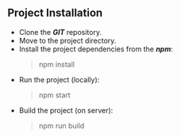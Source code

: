 ## Project Installation

- Clone the **_GIT_** repository.
- Move to the project directory.
- Install the project dependencies from the **_npm_**:
    > npm install
- Run the project (locally):
    > npm start
- Build the project (on server):
    > npm run build
